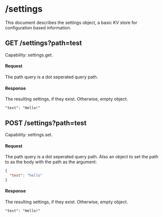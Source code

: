 # /settings

This document describes the settings object, a basic KV store for
configuration based information.

## GET /settings?path=test

Capability: settings.get.<path>

#### Request

The path query is a dot seperated query path.

#### Response

The resulting settings, if they exist. Otherwise, empty object.

```
"test": "Hello!"
```

## POST /settings?path=test

Capability: settings.set.<path>

#### Request

The path query is a dot seperated query path. Also an object to
set the path to as the body with the path as the argument:

```json
{
  "test": "hello"
}
```

#### Response

The resulting settings, if they exist. Otherwise, empty object.

```
"test": "Hello!"
```
